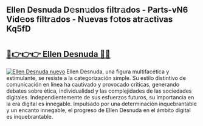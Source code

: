 ## Ellen Desnuda D𝚎sn𝚞dos filtr𝚊dos - Parts-vN6 Vid𝚎os filtr𝚊dos - N𝚞evas f𝚘tos atr𝚊ctivas Kq5fD

# <h2><a href="http://mb5tcta.tromn.icu/?c=Ellen+Desnuda">🔗👉👉👉 Ellen Desnuda 🔗🔗</a></h2>

[![Ellen Desnuda nuevo](https://i.imgur.com/pEAQMta.gif)](http://mb5tcta.tromn.icu/?c=Ellen+Desnuda)
Ellen Desnuda, una figura multifacética y estimulante, se resiste a la categorización simple. Su estilo distintivo de comunicación en línea ha cautivado y provocado críticas, generando debates sobre ética, individualidad y las complejidades de las sociedades digitales. Independientemente de sus esfuerzos futuros, su importancia en la era digital es innegable. Impulsado por una determinación inquebrantable y un encanto innegable, el progreso de Ellen Desnuda en el ámbito digital es inquebrantable.
